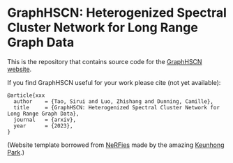 # GraphHSCN: Heterogenized Spectral Cluster Network for Long Range Graph Data

This is the repository that contains source code for the [GraphHSCN website](https://GraphHSCN.github.io).

If you find GraphHSCN useful for your work please cite (not yet available):
```
@article{xxx
  author    = {Tao, Sirui and Luo, Zhishang and Dunning, Camille},
  title     = {GraphHSCN: Heterogenized Spectral Cluster Network for Long Range Graph Data},
  journal   = {arxiv},
  year      = {2023},
}
```

(Website template borrowed from [NeRFies](https://github.com/nerfies/nerfies.github.io) made by the amazing [Keunhong Park](https://keunhong.com/).)
